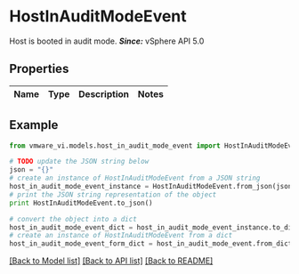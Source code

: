 # HostInAuditModeEvent

Host is booted in audit mode.  ***Since:*** vSphere API 5.0 

## Properties
Name | Type | Description | Notes
------------ | ------------- | ------------- | -------------

## Example

```python
from vmware_vi.models.host_in_audit_mode_event import HostInAuditModeEvent

# TODO update the JSON string below
json = "{}"
# create an instance of HostInAuditModeEvent from a JSON string
host_in_audit_mode_event_instance = HostInAuditModeEvent.from_json(json)
# print the JSON string representation of the object
print HostInAuditModeEvent.to_json()

# convert the object into a dict
host_in_audit_mode_event_dict = host_in_audit_mode_event_instance.to_dict()
# create an instance of HostInAuditModeEvent from a dict
host_in_audit_mode_event_form_dict = host_in_audit_mode_event.from_dict(host_in_audit_mode_event_dict)
```
[[Back to Model list]](../README.md#documentation-for-models) [[Back to API list]](../README.md#documentation-for-api-endpoints) [[Back to README]](../README.md)


